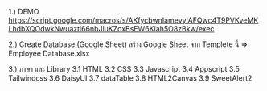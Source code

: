 1.) DEMO
https://script.google.com/macros/s/AKfycbwnIamevylAFQwc4T9PVKveMKLhdbXQOdwkNwuazti66nbJluKZoxBsEW6Kiah5O8zBkw/exec

2.) Create Database (Google Sheet)
สร้าง Google Sheet จาก Templete นี้ => Employee Database.xlsx

3.) ภาษา และ Library
  3.1 HTML
  3.2 CSS
  3.3 Javascript
  3.4 Appscript
  3.5 Tailwindcss
  3.6 DaisyUI
  3.7 dataTable
  3.8 HTML2Canvas
  3.9 SweetAlert2
